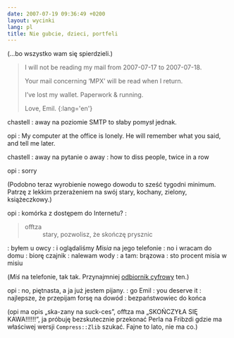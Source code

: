 ```yaml
---
date: 2007-07-19 09:36:49 +0200
layout: wycinki
lang: pl
title: Nie gubcie, dzieci, portfeli
---
```


(…bo wszystko wam się spierdzieli.)

> I will not be reading my mail from 2007-07-17 to 2007-07-18.
>
> Your mail concerning ‘MPX’ will be read when I return.
>
> I’ve lost my wallet. Paperwork & running.
>
> Love, Emil.
{:lang='en'}

chastell
: away na poziomie SMTP to słaby pomysł jednak.

opi
: My computer at the office is lonely. He will remember what you said, and tell me later.

chastell
: away na pytanie o away
: how to diss people, twice in a row

opi
: sorry

(Podobno teraz wyrobienie nowego dowodu to sześć tygodni minimum. Patrzę z lekkim przerażeniem na swój stary, kochany, zielony, książeczkowy.)

opi
: komórka z dostępem do Internetu?
: <blockquote><dl><dt>offtza</dt><dd>stary, pozwolisz, że skończę prysznic</dd></dl></blockquote>
: byłem u owcy
: i oglądaliśmy <cite>Misia</cite> na jego telefonie
: no i wracam do domu
: biorę czajnik
: nalewam wody
: a tam: brązowa
: sto procent misia w misiu

(<cite>Miś</cite> na telefonie, tak tak. Przynajmniej [odbiornik cyfrowy](http://ooops.pl/blog/?p=3101 'pan, pani, społeczeństwo (cyfrowe)') ten.)

opi
: no, piętnasta, a ja już jestem pijany.
: go Emil
: you deserve it
: najlepsze, że przepijam forsę na dowód
: bezpaństwowiec do końca

(opi ma opis „ska-zany na suck-ces”, offtza ma „SKOŃCZYŁA SIĘ KAWA!!!!!!”, ja próbuję bezskutecznie przekonać Perla na Fribzdi gdzie ma właściwej wersji `Compress::Zlib` szukać. Fajne to lato, nie ma co.)
